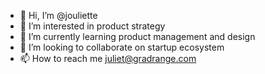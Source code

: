 - 👋 Hi, I’m @jouliette
- 👀 I’m interested in product strategy 
- 🌱 I’m currently learning product management and design
- 💞️ I’m looking to collaborate on startup ecosystem 
- 📫 How to reach me juliet@gradrange.com

<!---
julieted/julieted is a ✨ special ✨ repository because its `README.md` (this file) appears on your GitHub profile.
You can click the Preview link to take a look at your changes.
--->

